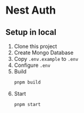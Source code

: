 # Nest Auth

## Setup in local

1. Clone this project
2. Create Mongo Database
3. Copy `.env.example` to `.env`
4. Configure `.env`
5. Build
   ```bash
   pnpm build
   ```
6. Start
   ```bash
   pnpm start
   ```
